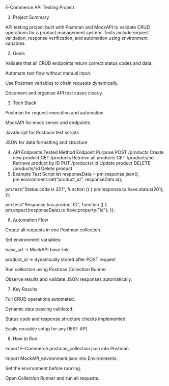 E-Commerce API Testing Project
1. Project Summary

API testing project built with Postman and MockAPI to validate CRUD operations for a product management system.
Tests include request validation, response verification, and automation using environment variables.

2. Goals

Validate that all CRUD endpoints return correct status codes and data.

Automate test flow without manual input.

Use Postman variables to chain requests dynamically.

Document and organize API test cases clearly.

3. Tech Stack

Postman for request execution and automation

MockAPI for mock server and endpoints

JavaScript for Postman test scripts

JSON for data formatting and structure

4. API Endpoints Tested
Method	Endpoint	Purpose
POST	/products	Create new product
GET	/products	Retrieve all products
GET	/products/:id	Retrieve product by ID
PUT	/products/:id	Update product
DELETE	/products/:id	Delete product
5. Example Test Script
let responseData = pm.response.json();
pm.environment.set("product_id", responseData.id);

pm.test("Status code is 201", function () {
    pm.response.to.have.status(201);
});

pm.test("Response has product ID", function () {
    pm.expect(responseData).to.have.property("id");
});

6. Automation Flow

Create all requests in one Postman collection.

Set environment variables:

base_url → MockAPI base link

product_id → dynamically stored after POST request

Run collection using Postman Collection Runner.

Observe results and validate JSON responses automatically.

7. Key Results

Full CRUD operations automated.

Dynamic data passing validated.

Status code and response structure checks implemented.

Easily reusable setup for any REST API.

8. How to Run

Import E-Commerce.postman_collection.json into Postman.

Import MockAPI_environment.json into Environments.

Set the environment before running.

Open Collection Runner and run all requests.